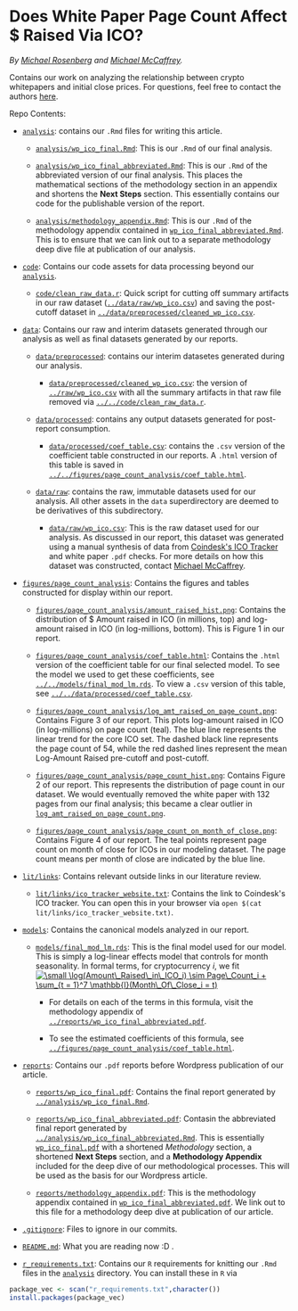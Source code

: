 # Does White Paper Page Count Affect \$ Raised Via ICO?

_By [Michael Rosenberg](mailto:rosenberg.michael.m@gmail.com) and [Michael McCaffrey](mailto:mike@theblockcrypto)._

Contains our work on analyzing the relationship between crypto whitepapers and 
initial close prices. For questions, feel free to contact the authors
[here](mailto:rosenberg.michael.m@gmail.com,mike@theblockcrypto.com).

Repo Contents:

* [`analysis`](analysis): contains our `.Rmd` files for writing this article.

  - [`analysis/wp_ico_final.Rmd`](analysis/wp_ico_final.Rmd): This is our 
  `.Rmd` of our final analysis.
  
  - [`analysis/wp_ico_final_abbreviated.Rmd`](analysis/wp_ico_final_abbreviated.Rmd): 
  This is our `.Rmd` of the abbreviated version of our final analysis. This places the
  mathematical sections of the methodology section in an appendix and shortens the
  **Next Steps** section. This essentially contains our code for the publishable version
  of the report.
  
  - [`analysis/methodology_appendix.Rmd`](analysis/methodology_appendix.Rmd):
  This is our `.Rmd` of the methodology appendix contained in
  [`wp_ico_final_abbreviated.Rmd`](analysis/wp_ico_final_abbreviated.Rmd). This
  is to ensure that we can link out to a separate methodology deep dive file
  at publication of our analysis.

* [`code`](code): Contains our code assets for data processing beyond our 
[`analysis`](analysis).

  - [`code/clean_raw_data.r`](code/clean_raw_data.r): Quick script for cutting off
  summary artifacts in our raw dataset ([`../data/raw/wp_ico.csv`](data/raw/wp_ico.csv))
  and saving the post-cutoff dataset in
  [`../data/preprocessed/cleaned_wp_ico.csv`](data/preprocessed/cleaned_wp_ico.csv).
  
* [`data`](data): Contains our raw and interim datasets generated through our analysis
as well as final datasets generated by our reports.

  - [`data/preprocessed`](data/preprocessed): contains our interim datasetes generated
  during our analysis.
  
    + [`data/preprocessed/cleaned_wp_ico.csv`](data/preprocessed/cleaned_wp_ico.csv): the
    version of [`../raw/wp_ico.csv`](data/raw/wp_ico.csv) with all the summary artifacts in
    that raw file removed via [`../../code/clean_raw_data.r`](code/clean_raw_data.r).
    
  - [`data/processed`](data/processed): contains any output datasets generated for post-report
  consumption.
  
    + [`data/processed/coef_table.csv`](data/processed/coef_table.csv): contains the `.csv` version
    of the coefficient table constructed in our reports. A `.html` version of this table is saved in
    [`../../figures/page_count_analysis/coef_table.html`](figures/page_count_analysis/coef_table.html).
    
  - [`data/raw`](data/raw): contains the raw, immutable datasets used for our analysis. All other assets
  in the `data` superdirectory are deemed to be derivatives of this subdirectory.
    
    + [`data/raw/wp_ico.csv`](data/raw/wp_ico.csv): This is the raw dataset used for our analysis. As discussed
    in our report, this dataset was generated using a manual synthesis of data from 
    [Coindesk's ICO Tracker](https://www.coindesk.com/ico-tracker) and white paper `.pdf` checks. For more details
    on how this dataset was constructed, contact [Michael McCaffrey](mailto:mike@theblockcrypto).
    
* [`figures/page_count_analysis`](figures/page_count_analysis): Contains the figures and tables constructed for display
within our report.

  - [`figures/page_count_analysis/amount_raised_hist.png`](figures/page_count_analysis/amount_raised_hist.png): Contains the distribution of \$ Amount raised in ICO (in millions, top) and log-amount raised in ICO (in log-millions, bottom). This is
  Figure 1 in our report.
  
  - [`figures/page_count_analysis/coef_table.html`](figures/page_count_analysis/coef_table.html): Contains the `.html` version
  of the coefficient table for our final selected model. To see the model we used to get these coefficients, see 
  [`../../models/final_mod_lm.rds`](models/final_mod_lm.rds). To view a `.csv` version of this table, see
  [`../../data/processed/coef_table.csv`](data/processed/coef_table.csv).
  
  - [`figures/page_count_analysis/log_amt_raised_on_page_count.png`](figures/page_count_analysis/log_amt_raised_on_page_count.png):
  Contains Figure 3 of our report. This plots log-amount raised in ICO (in log-millions) on page count (teal). The blue line 
  represents the linear trend for the core ICO set. The dashed black line represents the page count of 54, while the red 
  dashed lines represent the mean Log-Amount Raised pre-cutoff and post-cutoff.
  
  - [`figures/page_count_analysis/page_count_hist.png`](figures/page_count_analysis/page_count_hist.png): Contains Figure 2
  of our report. This represents the distribution of page count in our dataset. We would eventually removed the white paper
  with 132 pages from our final analysis; this became a clear outlier in 
  [`log_amt_raised_on_page_count.png`](figures/page_count_analysis/log_amt_raised_on_page_count.png).
  
  - [`figures/page_count_analysis/page_count_on_month_of_close.png`](figures/page_count_analysis/page_count_on_month_of_close.png):
  Contains Figure 4 of our report. The teal points represent page count on month of close for ICOs in our modeling dataset.
  The page count means per month of close are indicated by the blue line.
  
* [`lit/links`](lit/links): Contains relevant outside links in our literature review.

  - [`lit/links/ico_tracker_website.txt`](lit/links/ico_tracker_website.txt): Contains the link to Coindesk's ICO tracker.
  You can open this in your browser via `open $(cat lit/links/ico_tracker_website.txt)`.
  
* [`models`](models): Contains the canonical models analyzed in our report.

  - [`models/final_mod_lm.rds`](models/final_mod_lm.rds): This is the final model used for our model. This is simply a
  log-linear effects model that controls for month seasonality. In formal terms, for cryptocurrency $i$, we fit
  <a href="https://www.codecogs.com/eqnedit.php?latex=\small&space;\log(Amount\_Raised\_in\_ICO_i)&space;\sim&space;Page\_Count_i&space;&plus;&space;\sum_{t&space;=&space;1}^7&space;\mathbb{I}(Month\_Of\_Close_i&space;=&space;t)" target="_blank"><img src="https://latex.codecogs.com/gif.latex?\small&space;\log(Amount\_Raised\_in\_ICO_i)&space;\sim&space;Page\_Count_i&space;&plus;&space;\sum_{t&space;=&space;1}^7&space;\mathbb{I}(Month\_Of\_Close_i&space;=&space;t)" title="\small \log(Amount\_Raised\_in\_ICO_i) \sim Page\_Count_i + \sum_{t = 1}^7 \mathbb{I}(Month\_Of\_Close_i = t)" /></a>
  
    + For details on each of the terms in this formula, visit the methodology appendix of
    [`../reports/wp_ico_final_abbreviated.pdf`](reports/wp_ico_final_abbreviated.pdf).
    
    + To see the estimated coefficients of this formula, see 
    [`../figures/page_count_analysis/coef_table.html`](figures/page_count_analysis/coef_table.html).

* [`reports`](reports): Contains our `.pdf` reports before Wordpress publication of our article.

  - [`reports/wp_ico_final.pdf`](reports/wp_ico_final.pdf): Contains the final report generated by
  [`../analysis/wp_ico_final.Rmd`](analysis/wp_ico_final.Rmd).
  
  - [`reports/wp_ico_final_abbreviated.pdf`](reports/wp_ico_final_abbreviated.pdf): Contasin the
  abbreviated final report generated by 
  [`../analysis/wp_ico_final_abbreviated.Rmd`](analysis/wp_ico_final_abbreviated.Rmd). This is
  essentially [`wp_ico_final.pdf`](reports/wp_ico_final.pdf) with a shortened *Methodology* section,
  a shortened **Next Steps** section, and a **Methodology Appendix** included for the deep dive of our
  methodological processes. This will be used as the basis for our Wordpress article.
  
  - [`reports/methodology_appendix.pdf`](reports/methodology_appendix.pdf):
  This is the methodology appendix contained in
  [`wp_ico_final_abbreviated.pdf`](reports/wp_ico_final_abbreviated.pdf). We
  link out to this file for a methodology deep dive at publication of our
  article.

* [`.gitignore`](.gitignore): Files to ignore in our commits.

* [`README.md`](README.md): What you are reading now :D .

* [`r_requirements.txt`](r_requirements.txt): Contains our `R` requirements for knitting our `.Rmd` files in
the [`analysis`](analysis) directory. You can install these in `R` via

```r
package_vec <- scan("r_requirements.txt",character())
install.packages(package_vec)
```
